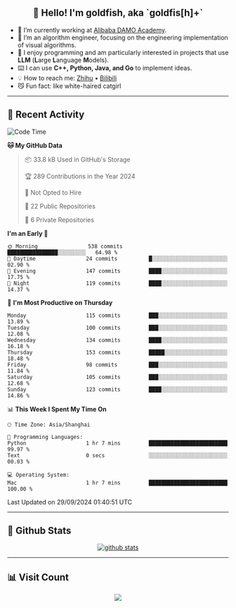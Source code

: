 
<h2 align="center">👋 Hello! I'm goldfish, aka `goldfis[h]+`</h2>

- 📍 I’m currently working at [Alibaba DAMO Academy](https://damo.alibaba.com/).  
- 🌱 I’m an algorithm engineer, focusing on the engineering implementation of visual algorithms.  
- 💬 I enjoy programming and am particularly interested in projects that use **LLM** (**L**arge **L**anguage **M**odels).   
- ⌨️ I can use **C++, Python, Java, and Go** to implement ideas.  
- 💡 How to reach me: [Zhihu](https://www.zhihu.com/people/goldfishh) • [Bilibili](https://space.bilibili.com/11349246)  
- 😼 Fun fact: like white-haired catgirl  

-------

## 🔧 Recent Activity

<!--START_SECTION:waka-->
![Code Time](http://img.shields.io/badge/Code%20Time-88%20hrs%2015%20mins-blue)

**🐱 My GitHub Data** 

> 📦 33.8 kB Used in GitHub's Storage 
 > 
> 🏆 289 Contributions in the Year 2024
 > 
> 🚫 Not Opted to Hire
 > 
> 📜 22 Public Repositories 
 > 
> 🔑 6 Private Repositories 
 > 
**I'm an Early 🐤** 

```text
🌞 Morning                538 commits         ████████████████░░░░░░░░░   64.98 % 
🌆 Daytime                24 commits          █░░░░░░░░░░░░░░░░░░░░░░░░   02.90 % 
🌃 Evening                147 commits         ████░░░░░░░░░░░░░░░░░░░░░   17.75 % 
🌙 Night                  119 commits         ████░░░░░░░░░░░░░░░░░░░░░   14.37 % 
```
📅 **I'm Most Productive on Thursday** 

```text
Monday                   115 commits         ███░░░░░░░░░░░░░░░░░░░░░░   13.89 % 
Tuesday                  100 commits         ███░░░░░░░░░░░░░░░░░░░░░░   12.08 % 
Wednesday                134 commits         ████░░░░░░░░░░░░░░░░░░░░░   16.18 % 
Thursday                 153 commits         █████░░░░░░░░░░░░░░░░░░░░   18.48 % 
Friday                   98 commits          ███░░░░░░░░░░░░░░░░░░░░░░   11.84 % 
Saturday                 105 commits         ███░░░░░░░░░░░░░░░░░░░░░░   12.68 % 
Sunday                   123 commits         ████░░░░░░░░░░░░░░░░░░░░░   14.86 % 
```


📊 **This Week I Spent My Time On** 

```text
🕑︎ Time Zone: Asia/Shanghai

💬 Programming Languages: 
Python                   1 hr 7 mins         █████████████████████████   99.97 % 
Text                     0 secs              ░░░░░░░░░░░░░░░░░░░░░░░░░   00.03 % 

💻 Operating System: 
Mac                      1 hr 7 mins         █████████████████████████   100.00 % 
```


 Last Updated on 29/09/2024 01:40:51 UTC
<!--END_SECTION:waka-->

-------

## 📆 Github Stats

<p align="center">
    <a href="https://github.com/anuraghazra/github-readme-stats">
      <img src="https://github-readme-stats.vercel.app/api?username=goldfishh&show_icons=true&theme=dracula" alt="github stats" />
    </a>
</p>

-------

## 📊 Visit Count

<p align="center">
  <a href="https://count.getloli.com/"><img src="https://count.getloli.com/get/@:goldfishh?theme=rule34"></a>
</p>

